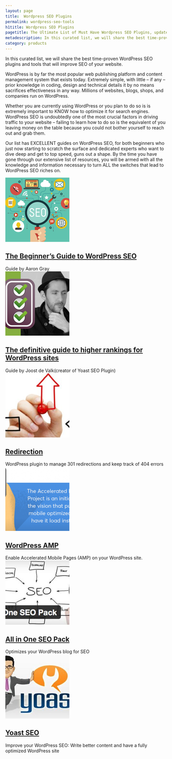 ```yaml
---
layout: page
title:  Wordpress SEO Plugins
permalink: wordpress-seo-tools
h1title: Wordpress SEO Plugins
pagetitle: The Ultimate List of Must Have Wordpress SEO Plugins, updated for 2019.   
metadescription: In this curated list, we will share the best time-proven WordPress SEO plugins and tools that will improve SEO of your website. Updated for 2019.
category: products
---
```

In this curated list, we will share the best time-proven WordPress SEO plugins and tools that will improve SEO of your website.

WordPress is by far the most popular web publishing platform and content management system that exists today. Extremely simple, with little – if any – prior knowledge in coding, design and technical details it by no means sacrifices effectiveness in any way. Millions of websites, blogs, shops, and companies run on WordPress.

Whether you are currently using WordPress or you plan to do so is is extremely important to KNOW how to optimize it for search engines. WordPress SEO is undoubtedly one of the most crucial factors in driving traffic to your website – failing to learn how to do so is the equivalent of you leaving money on the table because you could not bother yourself to reach out and grab them.

Our list has EXCELLENT guides on WordPress SEO, for both beginners who just now starting to scratch the surface and dedicated experts who want to dive deep and get to top speed, guns out a shape. By the time you have gone through our extensive list of resources, you will be armed with all the knowledge and information necessary to turn ALL the switches that lead to WordPress SEO riches on.
<article class="resource">
<div class="resource__thumb"><img  src="/wp-content/uploads/2016/12/the-beginners-guide-to-wordpress-seo-200x200.png" alt="" width="200" height="200" /></div>
<div class="resource__info">
<h2 class="h2 category-title"><a href="https://www.sitepoint.com/beginners-guide-to-wordpress-seo/?ref=curatedseotools.com" target="_blank class=">The Beginner’s Guide to WordPress SEO</a></h2>
Guide by Aaron Gray

</div>
</article><article class="resource">
<div class="resource__thumb"><img  src="/wp-content/uploads/2016/12/the-definitive-guide-to-higher-rankings-for-wordpress-sites-200x200.png" alt="" width="200" height="200" /></div>
<div class="resource__info">
<h2 class="h2 category-title"><a href="https://yoast.com/wordpress-seo/?ref=curatedseotools.com" target="_blank class=">The definitive guide to higher rankings for WordPress sites</a></h2>
Guide by Joost de Valk(creator of Yoast SEO Plugin)

</div>
</article><article class="resource">
<div class="resource__thumb"><img  src="/wp-content/uploads/2016/12/redirection-200x200.jpg" alt="" width="200" height="200" /></div>
<div class="resource__info">
<h2 class="h2 category-title"><a href="https://wordpress.org/plugins/redirection/?ref=curatedseotools.com" target="_blank class=">Redirection</a></h2>
WordPress plugin to manage 301 redirections and keep track of 404 errors

</div>
</article><article class="resource">
<div class="resource__thumb"><img  src="/wp-content/uploads/2016/12/wordpress-amp-200x200.png" alt="" width="200" height="200" /></div>
<div class="resource__info">
<h2 class="h2 category-title"><a href="https://wordpress.org/plugins/amp/?ref=curatedseotools.com" target="_blank class=">WordPress AMP</a></h2>
Enable Accelerated Mobile Pages (AMP) on your WordPress site.

</div>
</article><article class="resource">
<div class="resource__thumb"><img  src="/wp-content/uploads/2016/12/all-in-one-seo-pack-200x200.jpg" alt="" width="200" height="200" /></div>
<div class="resource__info">
<h2 class="h2 category-title"><a href="https://wordpress.org/plugins/all-in-one-seo-pack/?ref=curatedseotools.com" target="_blank class=">All in One SEO Pack</a></h2>
Optimizes your WordPress blog for SEO

</div>
</article><article class="resource">
<div class="resource__thumb"><img  src="/wp-content/uploads/2016/12/yoast-seo-200x200.jpg" alt="" width="200" height="200" /></div>
<div class="resource__info">
<h2 class="h2 category-title"><a href="https://wordpress.org/plugins/wordpress-seo/?ref=curatedseotools.com" target="_blank class=">Yoast SEO</a></h2>
Improve your WordPress SEO: Write better content and have a fully optimized WordPress site

</div>
</article>
